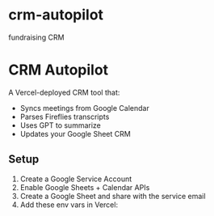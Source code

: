# crm-autopilot
fundraising CRM
# CRM Autopilot

A Vercel-deployed CRM tool that:
- Syncs meetings from Google Calendar
- Parses Fireflies transcripts
- Uses GPT to summarize
- Updates your Google Sheet CRM

## Setup

1. Create a Google Service Account
2. Enable Google Sheets + Calendar APIs
3. Create a Google Sheet and share with the service email
4. Add these env vars in Vercel:
